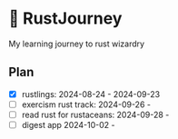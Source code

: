 # 🦀 RustJourney
My learning journey to rust wizardry

## Plan

- [x] rustlings: 2024-08-24 - 2024-09-23
- [ ] exercism rust track: 2024-09-26 -
- [ ] read rust for rustaceans: 2024-09-28 -
- [ ] digest app 2024-10-02 - 